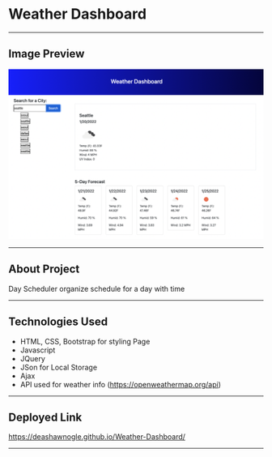 # Weather Dashboard

---------------

## Image Preview

<img src = "./assets/Weather.png">

------------------

## About Project 

Day Scheduler organize schedule for a day with time

--------------------

## Technologies Used

- HTML, CSS, Bootstrap for styling Page 
- Javascript
- JQuery
- JSon for Local Storage
- Ajax
- API used for weather info (https://openweathermap.org/api)




--------------------

## Deployed Link

https://deashawnogle.github.io/Weather-Dashboard/

--------------------

